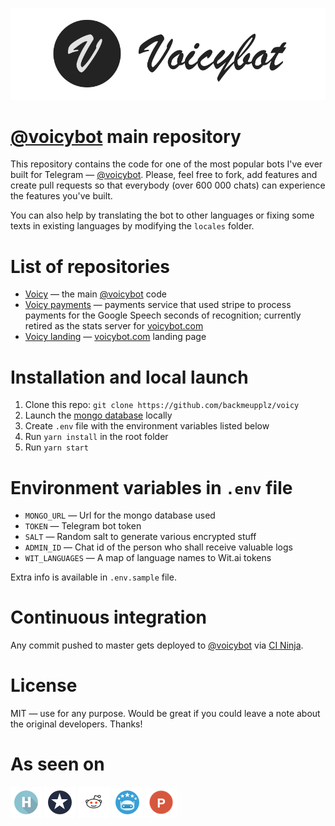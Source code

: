 [![Voicybot](/img/logo.png?raw=true)](http://voicybot.com/)

# [@voicybot](https://t.me/voicybot) main repository

This repository contains the code for one of the most popular bots I've ever built for Telegram — [@voicybot](https://t.me/voicybot). Please, feel free to fork, add features and create pull requests so that everybody (over 600 000 chats) can experience the features you've built.

You can also help by translating the bot to other languages or fixing some texts in existing languages by modifying the `locales` folder.

# List of repositories

- [Voicy](https://github.com/backmeupplz/voicy) — the main [@voicybot](https://t.me/voicybot) code
- [Voicy payments](https://github.com/backmeupplz/voicy-payments) — payments service that used stripe to process payments for the Google Speech seconds of recognition; currently retired as the stats server for [voicybot.com](http://voicybot.com)
- [Voicy landing](https://github.com/backmeupplz/voicy-landing) — [voicybot.com](http://voicybot.com) landing page

# Installation and local launch

1. Clone this repo: `git clone https://github.com/backmeupplz/voicy`
2. Launch the [mongo database](https://www.mongodb.com/) locally
3. Create `.env` file with the environment variables listed below
4. Run `yarn install` in the root folder
5. Run `yarn start`

# Environment variables in `.env` file

- `MONGO_URL` — Url for the mongo database used
- `TOKEN` — Telegram bot token
- `SALT` — Random salt to generate various encrypted stuff
- `ADMIN_ID` — Chat id of the person who shall receive valuable logs
- `WIT_LANGUAGES` — A map of language names to Wit.ai tokens

Extra info is available in `.env.sample` file.

# Continuous integration

Any commit pushed to master gets deployed to [@voicybot](https://t.me/voicybot) via [CI Ninja](https://github.com/backmeupplz/ci-ninja).

# License

MIT — use for any purpose. Would be great if you could leave a note about the original developers. Thanks!

# As seen on

[![Habrahabr](/img/habr.png?raw=true)](https://habrahabr.ru/post/316824/)
[![Spark](/img/spark.png?raw=true)](https://spark.ru/startup/voicy/blog/19008/kak-zapustit-proekt-v-odinochku/)
[![Reddit](/img/reddit.png?raw=true)](https://redd.it/5iduzy)
[![Bot Store](/img/bs.png?raw=true)](https://storebot.me/bot/voicybot)
[![Product Hunt](/img/ph.png?raw=true)](https://www.producthunt.com/posts/voicy)
